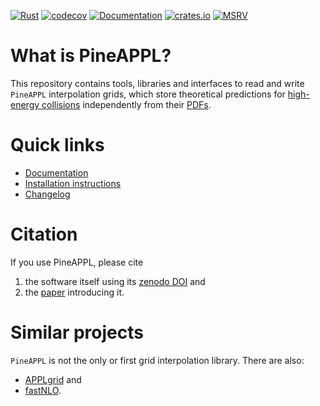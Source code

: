 [![Rust](https://github.com/NNPDF/pineappl/workflows/Rust/badge.svg)](https://github.com/NNPDF/pineappl/actions?query=workflow%3ARust)
[![codecov](https://codecov.io/gh/NNPDF/pineappl/branch/master/graph/badge.svg)](https://codecov.io/gh/NNPDF/pineappl)
[![Documentation](https://docs.rs/pineappl/badge.svg)](https://docs.rs/pineappl)
[![crates.io](https://img.shields.io/crates/v/pineappl.svg)](https://crates.io/crates/pineappl)
[![MSRV](https://img.shields.io/badge/Rust-1.64+-lightgray.svg)](docs/installation.md)

# What is PineAPPL?

This repository contains tools, libraries and interfaces to read and write
`PineAPPL` interpolation grids, which store theoretical predictions for
[high-energy collisions] independently from their [PDFs].

[high-energy collisions]: https://en.wikipedia.org/wiki/Particle_physics
[PDFs]: https://en.wikipedia.org/wiki/Parton_(particle_physics)#Parton_distribution_functions

# Quick links

- [Documentation](docs/README.md)
- [Installation instructions](docs/installation.md)
- [Changelog](CHANGELOG.md)

# Citation

If you use PineAPPL, please cite

1. the software itself using its [zenodo DOI] and
2. the [paper] introducing it.

[zenodo DOI]: https://zenodo.org/badge/latestdoi/248306479
[paper]: https://inspirehep.net/literature/1814432

# Similar projects

`PineAPPL` is not the only or first grid interpolation library. There are also:

- [APPLgrid](https://applgrid.hepforge.org/) and
- [fastNLO](https://fastnlo.hepforge.org/).
